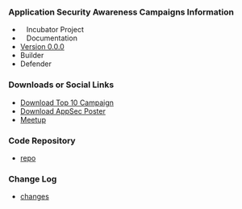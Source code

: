 ### Application Security Awareness Campaigns Information
* <i class="fas fa-egg" style="font-size: 1.2em; color:#3468AC;"></i><span style="font-size:1.0em;padding-left:12px;">Incubator Project</span>
* <i class="fas fa-book" style="font-size: 1.2em; color:#233e81;"></i><span style="font-size:1.0em;padding-left:12px;">Documentation</span>
* [Version 0.0.0](#)
* <i class="fas fa-toolbox" style="color:#233e81;"></i> Builder
* <i class="fas fa-shield-alt" style="color:#233e81;"></i> Defender

### Downloads or Social Links
* [Download Top 10 Campaign][1]
* [Download AppSec Poster][2]
* [Meetup](#)

### Code Repository
* [repo][2]

### Change Log
* [changes](#)

[1]:./assets/top_ten_campaign.zip
[2]:./assets/appsec.zip
[3]:https://github.com/OWASP/www-project-application-security-awareness-campaigns